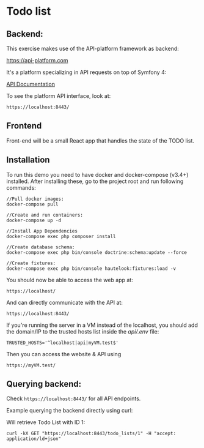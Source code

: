 # Todo list

## Backend:

This exercise makes use of the API-platform framework as backend:

https://api-platform.com

It's a platform specializing in API requests on top of Symfony 4:

[API Documentation](./doc/APIPLATFORM.md)

To see the platform API interface, look at:

```https://localhost:8443/```

## Frontend

Front-end will be a small React app that handles the state of the TODO list.

## Installation

To run this demo you need to have docker and docker-compose (v3.4+) installed.
After installing these, go to the project root and run following commands:

```
//Pull docker images:
docker-compose pull

//Create and run containers:
docker-compose up -d

//Install App Dependencies
docker-compose exec php composer install

//Create database schema:
docker-compose exec php bin/console doctrine:schema:update --force

//Create fixtures:
docker-compose exec php bin/console hautelook:fixtures:load -v
```

You should now be able to access the web app at:

```https://localhost/```

And can directly communicate with the API at:

```https://localhost:8443/```

If you're running the server in a VM instead of the localhost, you should add the domain/IP to the trusted hosts list inside the *api/.env* file:

```TRUSTED_HOSTS='^localhost|api|myVM.test$'```

Then you can access the website & API using

```https://myVM.test/```

## Querying backend:

Check ```https://localhost:8443/``` for all API endpoints.

Example querying the backend directly using curl:

Will retrieve Todo List with ID 1:

```
curl -kX GET "https://localhost:8443/todo_lists/1" -H "accept: application/ld+json"
```


